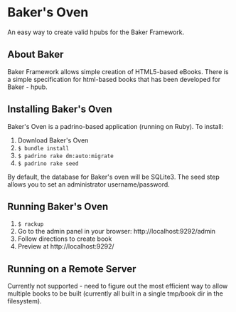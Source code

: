 Baker's Oven
============

An easy way to create valid hpubs for the Baker Framework.

About Baker
-----------

Baker Framework allows simple creation of HTML5-based eBooks. There is
a simple specification for html-based books that has been developed for
Baker - hpub.

Installing Baker's Oven
--------------------

Baker's Oven is a padrino-based application (running on Ruby). To
install:

1. Download Baker's Oven
2. `$ bundle install`
3. `$ padrino rake dm:auto:migrate`
4. `$ padrino rake seed`

By default, the database for Baker's oven will be SQLite3. The seed step
allows you to set an administrator username/password.


Running Baker's Oven
--------------------

1. `$ rackup`
2. Go to the admin panel in your browser: http://localhost:9292/admin
3. Follow directions to create book
4. Preview at http://localhost:9292/

Running on a Remote Server
--------------------------

Currently not supported - need to figure out the most efficient way to
allow multiple books to be built (currently all built in a single tmp/book dir
in the filesystem).

